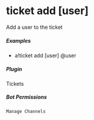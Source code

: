 # ticket add [user]

Add a user to the ticket
			

##### Examples

* a!ticket add [user] @user


##### Plugin
Tickets


##### Bot Permissions
`Manage Channels`